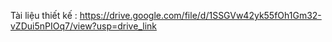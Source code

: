Tài liệu thiết kế : https://drive.google.com/file/d/1SSGVw42yk55fOh1Gm32-vZDui5nPIOq7/view?usp=drive_link
